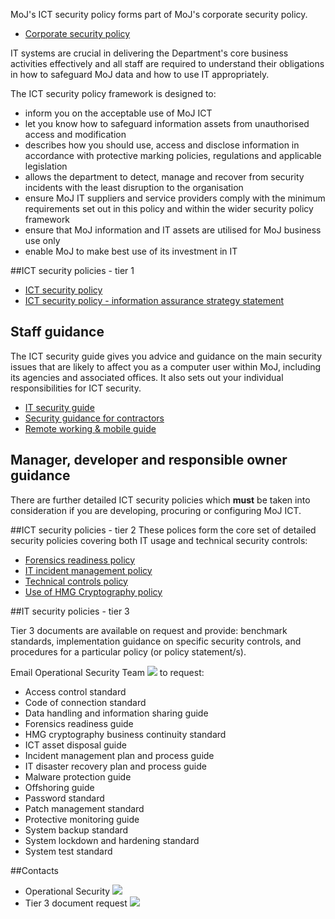 MoJ's ICT security policy forms part of MoJ's corporate security policy.

*   [Corporate security policy](/documents/2015/04/security-policies.doc)

IT systems are crucial in delivering the Department's core business activities effectively and all staff are required to understand their obligations in how to safeguard MoJ data and how to use IT appropriately.

 The ICT security policy framework is designed to:

*   inform you on the acceptable use of MoJ ICT
*   let you know how to safeguard information assets from unauthorised access and modification
*   describes how you should use, access and disclose information in accordance with protective marking policies, regulations and applicable legislation
*   allows the department to detect, manage and recover from security incidents with the least disruption to the organisation
*   ensure MoJ IT suppliers and service providers comply with the minimum requirements set out in this policy and within the wider security policy framework
*   ensure that MoJ information and IT assets are utilised for MoJ business use only
*   enable MoJ to make best use of its investment in IT

##ICT security policies - tier 1

*   [ICT security policy](/documents/2015/04/ict-security-policy.pdf)
*   [ICT security policy - information assurance strategy statement](/documents/2015/04/ict-security-policy-information-assurance-strategy-statement.pdf)

## Staff guidance

The ICT security guide gives you advice and guidance on the main security issues that are likely to affect you as a computer user within MoJ, including its agencies and associated offices. It also sets out your individual responsibilities for ICT security.

*   [IT security guide](/documents/2015/04/it-security-guidelines.pdf)
*   [Security guidance for contractors](/documents/2015/04/policy-for-contractors-on-data-security-and-it-equipment.doc)
*   [Remote working & mobile guide](/documents/2015/04/remote-working-and-mobile-computing-security-guide.pdf)

## Manager, developer and responsible owner guidance

There are further detailed ICT security policies which __must__ be taken into consideration if you are developing, procuring or configuring MoJ ICT.

##ICT security policies - tier 2
These polices form the core set of detailed security policies covering both IT usage and technical security controls:

*   [Forensics readiness policy](/documents/2015/04/forensic-readiness-policy.pdf)
*   [IT incident management policy](/documents/2015/04/it-incident-management-policy.pdf)
*   [Technical controls policy](/documents/2015/04/technical-controls-policy.pdf)
*   [Use of HMG Cryptography policy](/documents/2015/04/hmg-cryptography-policy.pdf)

##IT security policies - tier 3

Tier 3 documents are available on request and provide: benchmark standards, implementation guidance on specific security controls, and procedures for a particular policy (or policy statement/s).

Email Operational Security Team ![](https://intranet.justice.gov.uk/app/uploads/2017/12/c44e91c8a5d308c4953ef918b987f543.gif) to request:

*   Access control standard
*   Code of connection standard
*   Data handling and information sharing guide
*   Forensics readiness guide
*   HMG cryptography business continuity standard
*   ICT asset disposal guide
*   Incident management plan and process guide
*   IT disaster recovery plan and process guide
*   Malware protection guide
*   Offshoring guide
*   Password standard
*   Patch management standard
*   Protective monitoring guide
*   System backup standard
*   System lockdown and hardening standard
*   System test standard

##Contacts
*   Operational Security ![](https://intranet.justice.gov.uk/app/uploads/2017/12/c44e91c8a5d308c4953ef918b987f543.gif)&nbsp;
*   Tier 3 document request ![](https://intranet.justice.gov.uk/app/uploads/2017/12/c44e91c8a5d308c4953ef918b987f543.gif)&nbsp;